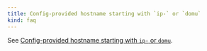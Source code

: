 ```yaml
---
title: Config-provided hostname starting with `ip-` or `domu`
kind: faq
---
```


See [Config-provided hostname starting with `ip-` or `domu`](https://github.com/DataDog/datadog-agent/blob/master/docs/agent/hostname_force_config_as_canonical.md).